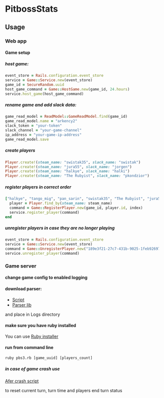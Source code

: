 # PitbossStats

## Usage

### Web app

#### Game setup

##### host game:

```ruby
event_store = Rails.configuration.event_store
service = Game::Service.new(event_store)
game_id = SecureRandom.uuid
host_game_command = Game::HostGame.new(game_id, 24.hours)
service.host_game(host_game_command)
```

##### rename game and add slack data:

```ruby
game_read_model = ReadModel::GameReadModel.find(game_id)
game_read_model.name = "arkency2"
slack_token = "your-token"
slack_channel = "your-game-channel"
ip_address = "your-game-ip-address"
game_read_model.save
```

##### create players

```ruby
Player.create!(steam_name: "swistak35", slack_name: "swistak")
Player.create!(steam_name: "jura55", slack_name: "jorgen")
Player.create!(steam_name: "halkye", slack_name: "halki")
Player.create!(steam_name: "The Rubyist", slack_name: "pkondzior")
```

##### register players in correct order

```ruby
["halkye", "tango_mig", "pan_sarin", "swistak35", "The Rubyist", "jura55", "jamesworthy", "dysk"].each_with_index do |steam_name, index|
  player = Player.find_by(steam_name: steam_name)
  command = Game::RegisterPlayer.new(game_id, player.id, index)
  service.register_player(command)
end
```

##### unregister players in case they are no longer playing

```ruby
event_store = Rails.configuration.event_store
service = Game::Service.new(event_store)
command = Game::UnregisterPlayer.new("189e3f21-27c7-431b-9025-1feb92697635", Player.find_by(steam_name: "halkye").id, 2)
service.unregister_player(command)
```

### Game server

#### change game config to enabled logging
#### download parser:

* [Script](https://github.com/dysk/pitboss-stats/blob/master/script/pbs3.rb)
* [Parser lib](https://github.com/dysk/pitboss-stats/blob/master/logs_parser/lib/logs_parser.rb)

and place in Logs directory

#### make sure you have ruby installed

You can use [Ruby installer](https://rubyinstaller.org/)

#### run from command line

`ruby pbs3.rb [game_uuid] [players_count]`

##### in case of game crash use

[Afer crash script](https://github.com/dysk/pitboss-stats/blob/master/script/after_crash.rb)

to reset current turn, turn time and players end turn status
